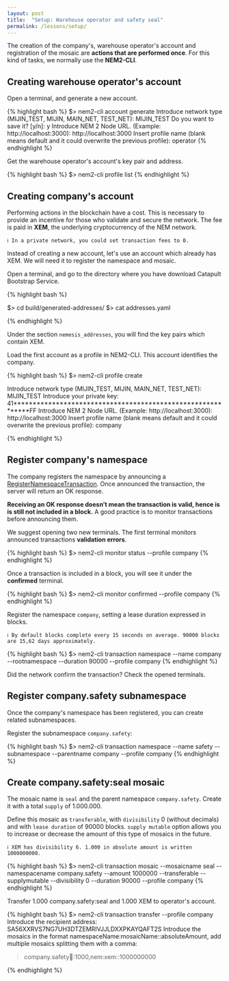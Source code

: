```yaml
---
layout: post
title:  "Setup: Warehouse operator and safety seal"
permalink: /lessons/setup/
---
```


The creation of the company's, warehouse operator's account and registration of the mosaic are **actions that are performed once**. For this kind of tasks, we normally use the **NEM2-CLI**.

## Creating warehouse operator's account

Open a terminal, and generate a new account.

{% highlight bash %}
$> nem2-cli account generate
Introduce network type (MIJIN_TEST, MIJIN, MAIN_NET, TEST_NET): MIJIN_TEST
Do you want to save it? [y/n]: y
Introduce NEM 2 Node URL. (Example: http://localhost:3000): http://localhost:3000
Insert profile name (blank means default and it could overwrite the previous profile): operator
{% endhighlight %}

Get the warehouse operator's account's key pair and address.

{% highlight bash %}
$> nem2-cli profile list
{% endhighlight %}


## Creating company's account

Performing actions in the blockchain have a cost. This is necessary to provide an incentive for those who validate and secure the network. The fee is paid in **XEM**, the underlying cryptocurrency of the NEM network.

    ℹ️ In a private network, you could set transaction fees to 0.

Instead of creating a new account, let's use an account which already has XEM. We will need it to register the namespace and mosaic.

Open a terminal, and go to the directory where you have download Catapult Bootstrap Service.

{% highlight bash %}

$> cd  build/generated-addresses/
$> cat addresses.yaml

{% endhighlight %}

Under the section ``nemesis_addresses``, you will find the key pairs which contain XEM.


Load the first account as a profile in NEM2-CLI. This account identifies the company.

{% highlight bash %}
$> nem2-cli profile create

Introduce network type (MIJIN_TEST, MIJIN, MAIN_NET, TEST_NET): MIJIN_TEST
Introduce your private key: 41************************************************************FF
Introduce NEM 2 Node URL. (Example: http://localhost:3000): http://localhost:3000
Insert profile name (blank means default and it could overwrite the previous profile): company

{% endhighlight %}

##  Register company's namespace 

The company registers the namespace by announcing a [RegisterNamespaceTransaction](https://nemtech.github.io/guides/namespace/registering-a-namespace.html). Once announced the transaction, the server will return an OK response.

**Receiving an OK response doesn’t mean the transaction is valid, hence is is still not included in a block.** A good practice is to monitor transactions before announcing them.

We suggest opening two new terminals. The first terminal monitors announced transactions **validation errors**.

{% highlight bash %}
$> nem2-cli monitor status --profile company
{% endhighlight %}

Once a transaction is included in a block, you will see it under the **confirmed** terminal.

{% highlight bash %}
$> nem2-cli monitor confirmed --profile company
{% endhighlight %}

Register the namespace ``company``, setting a lease duration expressed in blocks.

    ℹ️ By default blocks complete every 15 seconds on average. 90000 blocks are 15,62 days approximately. 

{% highlight bash %}
$> nem2-cli transaction namespace --name company --rootnamespace --duration 90000 --profile company
{% endhighlight %}

Did the network confirm the transaction? Check the opened terminals.

##  Register company.safety subnamespace

Once the company's namespace has been registered, you can create related subnamespaces.

Register the subnamespace ``company.safety``:

{% highlight bash %}
$> nem2-cli  transaction namespace --name safety --subnamespace  --parentname company --profile company
{% endhighlight %}

## Create company.safety:seal mosaic

The mosaic name is ``seal`` and the parent namespace ``company.safety``.  Create it with a total ``supply`` of 1.000.000.

Define this mosaic as ``transferable``, with ``divisibility`` 0 (without decimals) and with ``lease duration`` of 90000 blocks. ``supply mutable`` option allows you to increase or decrease the amount of this type of mosaics in the future.

    ℹ️ XEM has divisibility 6. 1.000 in absolute amount is written 1000000000. 

{% highlight bash %}
$> nem2-cli transaction mosaic --mosaicname seal --namespacename company.safety --amount 1000000 --transferable --supplymutable --divisibility 0 --duration 90000 --profile company
{% endhighlight %}

Transfer 1.000 company.safety:seal and 1.000 XEM to operator's account.


{% highlight bash %}
$> nem2-cli transaction transfer --profile company
Introduce the recipient address: SA56XXRVS7NG7UH3DTZEMRIVJJLDXXPKAYQAFT2S
Introduce the mosaics in the format namespaceName:mosaicName::absoluteAmount, add multiple mosaics splitting them with a comma:
> company.safety:seal::1000,nem:xem::1000000000

{% endhighlight %}
